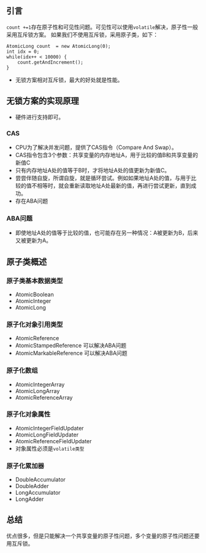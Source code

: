 ## 引言
`count +=1`存在原子性和可见性问题。可见性可以使用`volatile`解决，原子性一般采用互斥锁方案。
如果我们不使用互斥锁，采用原子类，如下：
```
AtomicLong count  = new AtomicLong(0);
int idx = 0;
while(idx++ < 10000) {
	count.getAndIncrement();
}
```
- 无锁方案相对互斥锁，最大的好处就是性能。

## 无锁方案的实现原理
- 硬件进行支持即可。

### CAS
- CPU为了解决并发问题，提供了CAS指令（Compare And Swap）。
- CAS指令包含3个参数：共享变量的内存地址A，用于比较的值B和共享变量的新值C
- 只有内存地址A处的值等于B时，才将地址A处的值更新为新值C。
- 尝尝伴随自旋，所谓自旋，就是循环尝试。例如如果地址A处的值，与用于比较的值不相等时，就会重新读取地址A处最新的值，再进行尝试更新，直到成功。
- 存在ABA问题

### ABA问题
- 即使地址A处的值等于比较的值，也可能存在另一种情况：A被更新为B，后来又被更新为A。


## 原子类概述
### 原子类基本数据类型
- AtomicBoolean
- AtomicInteger
- AtomicLong

### 原子化对象引用类型
- AtomicReference
- AtomicStampedReference 可以解决ABA问题
- AtomicMarkableReference 可以解决ABA问题


### 原子化数组
- AtomicIntegerArray
- AtomicLongArray
- AtomicReferenceArray


### 原子化对象属性
- AtomicIntegerFieldUpdater
- AtomicLongFieldUpdater
- AtomicReferenceFieldUpdater
- 对象属性必须是`volatile类型`


### 原子化累加器
- DoubleAccumulator
- DoubleAdder
- LongAccumulator
- LongAdder

## 总结
优点很多，但是只能解决一个共享变量的原子性问题，多个变量的原子性问题还要用互斥锁。